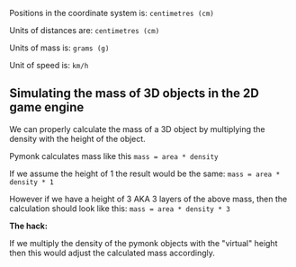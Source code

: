Positions in the coordinate system is:
`centimetres (cm)`

Units of distances are:
`centimetres (cm)`

Units of mass is:
`grams (g)`

Unit of speed is:
`km/h`

## Simulating the mass of 3D objects in the 2D game engine

We can properly calculate the mass of a 3D object by multiplying the density with the height of the object.

Pymonk calculates mass like this
`mass = area * density`

If we assume the height of 1 the result would be the same:
`mass = area * density * 1`

However if we have a height of 3 AKA 3 layers of the above mass, then the calculation should look like this:
`mass = area * density * 3`

**The hack:**

If we multiply the density of the pymonk objects with the "virtual" height then this would adjust the calculated mass accordingly.
